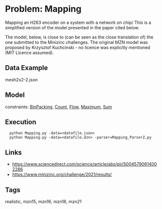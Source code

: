 # Problem: Mapping

Mapping an H263 encoder on a system with a network on chip/
This is a simplified version of the model presented in the paper cited below.

The model, below, is close to (can be seen as the close translation of) the one submitted to the Minizinc challenges.
The original MZN model was proposed by Krzysztof Kuchcinski - no licence was explicitly mentioned (MIT Licence assumed).

## Data Example
  mesh2x2-2.json

## Model
  constraints: [BinPacking](https://pycsp.org/documentation/constraints/BinPacking), [Count](https://pycsp.org/documentation/constraints/Count), [Flow](https://pycsp.org/documentation/constraints/Flow), [Maximum](https://pycsp.org/documentation/constraints/Maximum), [Sum](https://pycsp.org/documentation/constraints/Sum)

## Execution
```
  python Mapping.py -data=<datafile.json>
  python Mapping.py -data=<datafile.dzn> -parser=Mapping_ParserZ.py
```

## Links
  - https://www.sciencedirect.com/science/article/abs/pii/S0045790614002286
  - https://www.minizinc.org/challenge/2021/results/

## Tags
  realistic, mzn15, mzn16, mzn18, mzn21
